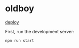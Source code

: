 # oldboy
[deploy](https://elizavetabiryukova.github.io/oldboy/dist/)


First, run the development server:

```bash
npm run start

